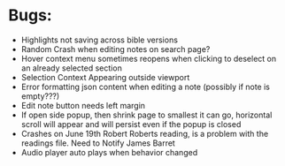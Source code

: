 # Bugs:
- Highlights not saving across bible versions
- Random Crash when editing notes on search page?
- Hover context menu sometimes reopens when clicking to deselect on an already selected section
- Selection Context Appearing outside viewport
- Error formatting json content when editing a note (possibly if note is empty???)
- Edit note button needs left margin
- If open side popup, then shrink page to smallest it can go, horizontal scroll will appear and will persist even if the popup is closed
- Crashes on June 19th Robert Roberts reading, is a problem with the readings file. Need to Notify James Barret
- Audio player auto plays when behavior changed
